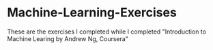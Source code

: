 # Machine-Learning-Exercises

These are the exercises I completed while I completed "Introduction to Machine Learing by Andrew Ng, Coursera"
